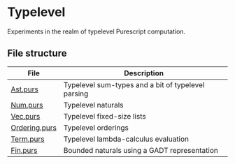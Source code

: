 # Typelevel

Experiments in the realm of typelevel Purescript computation.

## File structure

| File                                 | Description                                        |
| ------------------------------------ | -------------------------------------------------- |
| [Ast.purs](./src/Ast.purs)           | Typelevel sum-types and a bit of typelevel parsing |
| [Num.purs](./src/Num.purs)           | Typelevel naturals                                 |
| [Vec.purs](./src/Vec.purs)           | Typelevel fixed-size lists                         |
| [Ordering.purs](./src/Ordering.purs) | Typelevel orderings                                |
| [Term.purs](./src/Term.purs)         | Typelevel lambda-calculus evaluation               |
| [Fin.purs](./src/Fin.purs)           | Bounded naturals using a GADT representation       |
